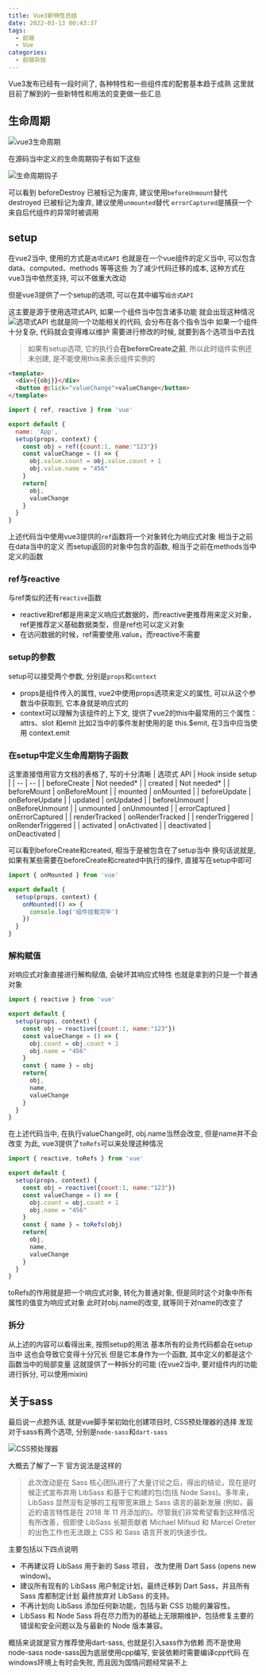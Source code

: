 ```yaml
---
title: Vue3新特性总结
date: 2022-03-13 00:43:37
tags: 
  - 前端
  - Vue
categories: 
  - 前端杂烩
---
```


Vue3发布已经有一段时间了, 各种特性和一些组件库的配套基本趋于成熟
这里就目前了解到的一些新特性和用法的变更做一些汇总

<!-- more -->

## 生命周期

![vue3生命周期](/images/前端杂烩/vue/vue3生命周期.png)

在源码当中定义的生命周期钩子有如下这些

![生命周期钩子](/images/前端杂烩/vue/生命周期钩子.png)

可以看到 beforeDestroy 已被标记为废弃, 建议使用`beforeUnmount`替代
destroyed 已被标记为废弃, 建议使用`unmounted`替代
`errorCaptured`是捕获一个来自后代组件的异常时被调用

## setup
在vue2当中, 使用的方式是`选项式API`
也就是在一个vue组件的定义当中, 可以包含 data、computed、methods 等等这些
为了减少代码迁移的成本, 这种方式在vue3当中依然支持, 可以不做重大改动

但是vue3提供了一个setup的选项, 可以在其中编写`组合式API`

这主要是源于使用选项式API, 如果一个组件当中包含诸多功能
就会出现这种情况
![选项式API](/images/前端杂烩/vue/选项式API.png)
也就是同一个功能相关的代码, 会分布在各个指令当中
如果一个组件十分复杂, 代码就会变得难以维护
需要进行修改的时候, 就要到各个选项当中去找

> 如果有setup选项, 它的执行会**在beforeCreate之前**, 所以此时组件实例还未创建, 是不能使用this来表示组件实例的

```html
<template>
  <div>{{obj}}</div>
  <button @click="valueChange">valueChange</button>
</template>
```
```javascript
import { ref, reactive } from 'vue'

export default {
  name: 'App',
  setup(props, context) {
    const obj = ref({count:1, name:"123"})
    const valueChange = () => {
      obj.value.count = obj.value.count + 1
      obj.value.name = "456"
    }
    return{
      obj,
      valueChange
    }
  }
}
```
上述代码当中使用vue3提供的`ref`函数将一个对象转化为响应式对象
相当于之前在data当中的定义
而setup返回的对象中包含的函数, 相当于之前在methods当中定义的函数

### ref与reactive

与ref类似的还有`reactive`函数
+ reactive和ref都是用来定义响应式数据的，而reactive更推荐用来定义对象，ref更推荐定义基础数据类型，但是ref也可以定义对象
+ 在访问数据的时候，ref需要使用.value，而reactive不需要

### setup的参数
setup可以接受两个参数, 分别是`props`和`context`
+ props是组件传入的属性, vue2中使用props选项来定义的属性, 可以从这个参数当中获取到, 它本身就是响应式的
+ context可以理解为该组件的上下文, 提供了vue2的this中最常用的三个属性：attrs、slot 和emit
比如2当中的事件发射使用的是 this.$emit, 在3当中应当使用 context.emit

### 在setup中定义生命周期钩子函数
这里直接借用官方文档的表格了, 写的十分清晰
| 选项式 API | Hook inside setup |
| -- | -- |
| beforeCreate | Not needed* |
| created | Not needed* |
| beforeMount | onBeforeMount |
| mounted | onMounted |
| beforeUpdate | onBeforeUpdate |
| updated | onUpdated |
| beforeUnmount | onBeforeUnmount |
| unmounted | onUnmounted |
| errorCaptured | onErrorCaptured |
| renderTracked | onRenderTracked |
| renderTriggered | onRenderTriggered |
| activated | onActivated |
| deactivated | onDeactivated |

可以看到beforeCreate和created, 相当于是被包含在了setup当中
换句话说就是, 如果有某些需要在beforeCreate和created中执行的操作, 直接写在setup中即可

```javascript
import { onMounted } from 'vue'

export default {
  setup(props, context) {
    onMounted(() => {
      console.log('组件挂载完毕')
    })
  }
}
```
### 解构赋值
对响应式对象直接进行解构赋值, 会破坏其响应式特性
也就是拿到的只是一个普通对象
```javascript
import { reactive } from 'vue'

export default {
  setup(props, context) {
    const obj = reactive({count:1, name:"123"})
    const valueChange = () => {
      obj.count = obj.count + 1
      obj.name = "456"
    }
    const { name } = obj
    return{
      obj,
      name,
      valueChange
    }
  }
}
```
在上述代码当中, 在执行valueChange时, obj.name当然会改变, 但是name并不会改变
为此, vue3提供了`toRefs`可以来处理这种情况
```javascript
import { reactive, toRefs } from 'vue'

export default {
  setup(props, context) {
    const obj = reactive({count:1, name:"123"})
    const valueChange = () => {
      obj.count = obj.count + 1
      obj.name = "456"
    }
    const { name } = toRefs(obj)
    return{
      obj,
      name,
      valueChange
    }
  }
}
```
toRefs的作用就是把一个响应式对象, 转化为普通对象, 但是同时这个对象中所有属性的值变为响应式对象
此时对obj.name的改变, 就等同于对name的改变了


### 拆分
从上述的内容可以看得出来, 按照setup的用法
基本所有的业务代码都会在setup当中
这也会导致它变得十分冗长
但是它本身作为一个函数, 其中定义的都是这个函数当中的局部变量
这就提供了一种拆分的可能 (在vue2当中, 要对组件内的功能进行拆分, 可以使用mixin)


## 关于sass

最后说一点题外话, 就是vue脚手架初始化创建项目时, CSS预处理器的选择
发现对于sass有两个选项, 分别是`node-sass`和`dart-sass`

![CSS预处理器](/images/前端杂烩/vue/CSS预处理器.png)

大概去了解了一下
官方说法是这样的
> 此次改动是在 Sass 核心团队进行了大量讨论之后，得出的结论，现在是时候正式宣布弃用 LibSass 和基于它构建的包(包括 Node Sass)。多年来，LibSass 显然没有足够的工程带宽来跟上 Sass 语言的最新发展 (例如，最近的语言特性是在 2018 年 11 月添加的)。尽管我们非常希望看到这种情况有所改善，但即使 LibSass 长期贡献者 Michael Mifsud 和 Marcel Greter 的出色工作也无法跟上 CSS 和 Sass 语言开发的快速步伐。

主要包括以下四点说明
+ 不再建议将 LibSass 用于新的 Sass 项目， 改为使用 Dart Sass (opens new window)。
+ 建议所有现有的 LibSass 用户制定计划，最终迁移到 Dart Sass，并且所有 Sass 库都制定计划 最终放弃对 LibSass 的支持。
+ 不再计划向 LibSass 添加任何新功能，包括与新 CSS 功能的兼容性。
+ LibSass 和 Node Sass 将在尽力而为的基础上无限期维护，包括修复主要的错误和安全问题以及与最新的 Node 版本兼容。


概括来说就是官方推荐使用dart-sass, 也就是引入sass作为依赖
而不是使用node-sass
node-sass因为底层使用cpp编写, 安装依赖时需要编译cpp代码
在windows环境上有时会失败, 而且因为国情问题经常装不上


